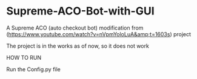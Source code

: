 # Supreme-ACO-Bot-with-GUI
  A Supreme ACO (auto checkout bot) modification from (https://www.youtube.com/watch?v=nVpmYoloLuA&amp;t=1603s) project 



The project is in the works as of now, so it does not work 

HOW TO RUN 

Run the Config.py file 
